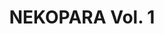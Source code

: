 ---
layout: wip.njk
tags: products
code: nekopara-vol1
title: NEKOPARA Vol. 1
publisher: Sekai Project
developer: NEKO WORKs
rating: 17
censored: true
status: 0
---